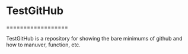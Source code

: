 # TestGitHub
==================

TestGitHub is a repository for showing the bare minimums of github and how to manuver, function, etc. 

